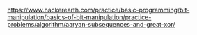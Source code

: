 https://www.hackerearth.com/practice/basic-programming/bit-manipulation/basics-of-bit-manipulation/practice-problems/algorithm/aaryan-subsequences-and-great-xor/
